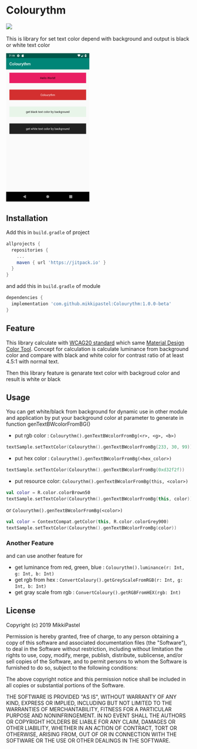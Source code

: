 # Colourythm
[![](https://jitpack.io/v/mikkipastel/Colourythm.svg)](https://jitpack.io/#mikkipastel/Colourythm)

This is library for set text color depend with background and output is black or white text color

<img src="Screenshot/Screenshot.png" width="45%">

## Installation
Add this in `build.gradle` of project

```gradle
allprojects {
  repositories {
    ...
    maven { url 'https://jitpack.io' }
  }
}
```
and add this in `build.gradle` of module

```gradle
dependencies {
  implementation 'com.github.mikkipastel:Colourythm:1.0.0-beta'
}
```

## Feature
This library calculate with [WCAG20 standard](https://www.w3.org/TR/WCAG20-TECHS/G18.html) which same [Material Design Color Tool](https://material.io/tools/color/#!/?view.left=0&view.right=0). Concept for calculation is calculate luminance from background color and compare with black and white color for contrast ratio of at least 4.5:1 with normal text.

Then this library feature is genarate text color with backgroud color and result is white or black

## Usage
You can get white/black from background for dynamic use in other module and application by put your background color at parameter to generate in function genTextBWcolorFromBG()

- put rgb color : `Colourythm().genTextBWcolorFromBg(<r>, <g>, <b>)`

```kotlin
textSample.setTextColor(Colourythm().genTextBWcolorFromBg(233, 30, 99))
```

- put hex color : `Colourythm().genTextBWcolorFromBg(<hex_color>)`

```kotlin
textSample.setTextColor(Colourythm().genTextBWcolorFromBg(0xd32f2f))
```

- put resource color: `Colourythm().genTextBWcolorFromBg(this, <color>)`

```kotlin
val color = R.color.colorBrown50
textSample.setTextColor(Colourythm().genTextBWcolorFromBg(this, color))
```

or `Colourythm().genTextBWcolorFromBg(<color>)`

```kotlin
val color = ContextCompat.getColor(this, R.color.colorGrey900)
textSample.setTextColor(Colourythm().genTextBWcolorFromBg(color))
```

### Another Feature
and can use another feature for
- get luminance from red, green, blue : `Colourythm().luminance(r: Int, g: Int, b: Int)`
- get rgb from hex : `ConvertColoury().getGreyScaleFromRGB(r: Int, g: Int, b: Int)`
- get gray scale from rgb : `ConvertColoury().getRGBFromHEX(rgb: Int)`

## License
Copyright (c) 2019 MikkiPastel

Permission is hereby granted, free of charge, to any person obtaining a copy
of this software and associated documentation files (the "Software"), to deal
in the Software without restriction, including without limitation the rights
to use, copy, modify, merge, publish, distribute, sublicense, and/or sell
copies of the Software, and to permit persons to whom the Software is
furnished to do so, subject to the following conditions:

The above copyright notice and this permission notice shall be included in all
copies or substantial portions of the Software.

THE SOFTWARE IS PROVIDED "AS IS", WITHOUT WARRANTY OF ANY KIND, EXPRESS OR
IMPLIED, INCLUDING BUT NOT LIMITED TO THE WARRANTIES OF MERCHANTABILITY,
FITNESS FOR A PARTICULAR PURPOSE AND NONINFRINGEMENT. IN NO EVENT SHALL THE
AUTHORS OR COPYRIGHT HOLDERS BE LIABLE FOR ANY CLAIM, DAMAGES OR OTHER
LIABILITY, WHETHER IN AN ACTION OF CONTRACT, TORT OR OTHERWISE, ARISING FROM,
OUT OF OR IN CONNECTION WITH THE SOFTWARE OR THE USE OR OTHER DEALINGS IN THE
SOFTWARE.
